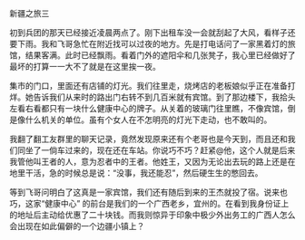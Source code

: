 
新疆之旅三

初到兵团的那天已经接近凌晨两点了。刚下出租车没一会就刮起了大风，看样子还要下雨。我和飞哥急忙在附近找可以过夜的地方。先是打电话问了一家黑着灯的旅馆，结果客满。此时已经飘雨。看着门外的遮阳伞和几张凳子，我心里已经做好了最坏的打算一一大不了就是在这里挨一夜。

集市的门口，里面还有店铺的灯光。我们往里走，烧烤店的老板娘似乎正在准备打烊。她告诉我们从来时的路出门右转不到几百米就有宾馆。到了那边楼下，我拾头左看右看都只有一块什么健康中心的牌子。从关着的玻璃门往里瞧，不像宾馆，倒是像什么机关的单位。虽有个女人在不怎明亮的灯光下走动，也不敢叫的。

我翻了翻工友群里的聊天记录，竟然发现原来还有个老哥也是今天到，而且还和我们同坐了一倘车过来的，现在还在车站。你说巧不巧？赶紧@他，这个人就是后来我管他叫王者的人，意为忍者中的王者。他姓王，又因为无论出去玩的路上还是在地里干活，急的时候总是说：“没事，我还能忍”，然后硬生生的憋回去。

等到飞哥问明白了这真是一家宾馆，我们还有随后到来的王杰就投了宿。说来也巧，这家“健康中心” 的前台是我们的一个广西老乡，宜州的。在看到我身份证上的地址后主动给优惠了二十块钱。而我则惊异于印象中极少外出务工的广西人怎么会出现在如此偏僻的一个边疆小镇上？

